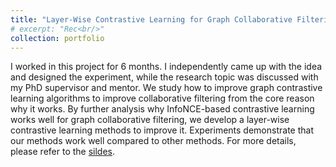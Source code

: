 ```yaml
---
title: "Layer-Wise Contrastive Learning for Graph Collaborative Filtering"
# excerpt: "Rec<br/>"
collection: portfolio
---
```


I worked in this project for 6 months. I independently came up with the idea and designed the experiment, while the research topic was discussed with my PhD supervisor and mentor. We study how to improve graph contrastive learning algorithms to improve collaborative filtering from the core reason why it works. By further analysis why InfoNCE-based contrastive learning works well for graph collaborative filtering, we develop a layer-wise contrastive learning methods to improve it. Experiments demonstrate that our methods work well compared to other methods. For more details, please refer to the [sildes]().
